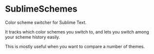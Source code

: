 SublimeSchemes
==============

Color scheme switcher for Sublime Text.

It tracks which color schemes you switch to, and lets you switch among your scheme history easily.

This is mostly useful when you want to compare a number of themes.
